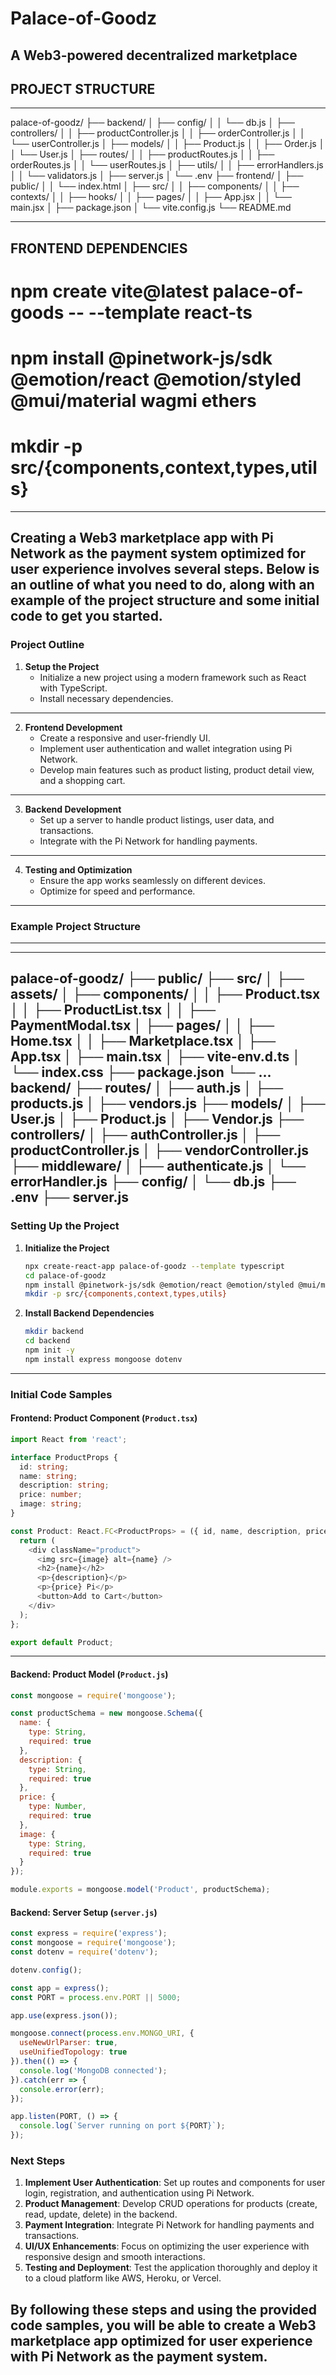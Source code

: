 # Palace-of-Goodz
A Web3-powered decentralized marketplace 
---
## PROJECT STRUCTURE ##

---

palace-of-goodz/
├── backend/
│   ├── config/
│   │   └── db.js
│   ├── controllers/
│   │   ├── productController.js
│   │   ├── orderController.js
│   │   └── userController.js
│   ├── models/
│   │   ├── Product.js
│   │   ├── Order.js
│   │   └── User.js
│   ├── routes/
│   │   ├── productRoutes.js
│   │   ├── orderRoutes.js
│   │   └── userRoutes.js
│   ├── utils/
│   │   ├── errorHandlers.js
│   │   └── validators.js
│   ├── server.js
│   └── .env
├── frontend/
│   ├── public/
│   │   └── index.html
│   ├── src/
│   │   ├── components/
│   │   ├── contexts/
│   │   ├── hooks/
│   │   ├── pages/
│   │   ├── App.jsx
│   │   └── main.jsx
│   ├── package.json
│   └── vite.config.js
└── README.md

---

## FRONTEND DEPENDENCIES ##

# npm create vite@latest palace-of-goods -- --template react-ts


# npm install @pinetwork-js/sdk @emotion/react @emotion/styled @mui/material wagmi ethers

# mkdir -p src/{components,context,types,utils}
---
Creating a Web3 marketplace app with Pi Network as the payment system optimized for user experience involves several steps. Below is an outline of what you need to do, along with an example of the project structure and some initial code to get you started.
---
### Project Outline
1. **Setup the Project**
   - Initialize a new project using a modern framework such as React with TypeScript.
   - Install necessary dependencies.
---
2. **Frontend Development**
   - Create a responsive and user-friendly UI.
   - Implement user authentication and wallet integration using Pi Network.
   - Develop main features such as product listing, product detail view, and a shopping cart.
---
3. **Backend Development**
   - Set up a server to handle product listings, user data, and transactions.
   - Integrate with the Pi Network for handling payments.
---
4. **Testing and Optimization**
   - Ensure the app works seamlessly on different devices.
   - Optimize for speed and performance.
---
### Example Project Structure
---
---
palace-of-goodz/
├── public/
├── src/
│   ├── assets/
│   ├── components/
│   │   ├── Product.tsx
│   │   ├── ProductList.tsx
│   │   ├── PaymentModal.tsx
│   ├── pages/
│   │   ├── Home.tsx
│   │   ├── Marketplace.tsx
│   ├── App.tsx
│   ├── main.tsx
│   ├── vite-env.d.ts
│   └── index.css
├── package.json
└── ...
backend/
├── routes/
│   ├── auth.js
│   ├── products.js
│   ├── vendors.js
├── models/
│   ├── User.js
│   ├── Product.js
│   ├── Vendor.js
├── controllers/
│   ├── authController.js
│   ├── productController.js
│   ├── vendorController.js
├── middleware/
│   ├── authenticate.js
│   └── errorHandler.js
├── config/
│   └── db.js
├── .env
├── server.js
---
### Setting Up the Project

1. **Initialize the Project**
   ```sh
   npx create-react-app palace-of-goodz --template typescript
   cd palace-of-goodz
   npm install @pinetwork-js/sdk @emotion/react @emotion/styled @mui/material wagmi ethers
   mkdir -p src/{components,context,types,utils}
   ```

2. **Install Backend Dependencies**
   ```sh
   mkdir backend
   cd backend
   npm init -y
   npm install express mongoose dotenv
---
### Initial Code Samples

#### Frontend: Product Component (`Product.tsx`)
```typescript name=src/components/Product.tsx
import React from 'react';

interface ProductProps {
  id: string;
  name: string;
  description: string;
  price: number;
  image: string;
}

const Product: React.FC<ProductProps> = ({ id, name, description, price, image }) => {
  return (
    <div className="product">
      <img src={image} alt={name} />
      <h2>{name}</h2>
      <p>{description}</p>
      <p>{price} Pi</p>
      <button>Add to Cart</button>
    </div>
  );
};

export default Product;
```
---
#### Backend: Product Model (`Product.js`)
```javascript name=backend/models/Product.js
const mongoose = require('mongoose');

const productSchema = new mongoose.Schema({
  name: {
    type: String,
    required: true
  },
  description: {
    type: String,
    required: true
  },
  price: {
    type: Number,
    required: true
  },
  image: {
    type: String,
    required: true
  }
});

module.exports = mongoose.model('Product', productSchema);
```

#### Backend: Server Setup (`server.js`)
```javascript name=backend/server.js
const express = require('express');
const mongoose = require('mongoose');
const dotenv = require('dotenv');

dotenv.config();

const app = express();
const PORT = process.env.PORT || 5000;

app.use(express.json());

mongoose.connect(process.env.MONGO_URI, {
  useNewUrlParser: true,
  useUnifiedTopology: true
}).then(() => {
  console.log('MongoDB connected');
}).catch(err => {
  console.error(err);
});

app.listen(PORT, () => {
  console.log(`Server running on port ${PORT}`);
});
```

### Next Steps
1. **Implement User Authentication**: Set up routes and components for user login, registration, and authentication using Pi Network.
2. **Product Management**: Develop CRUD operations for products (create, read, update, delete) in the backend.
3. **Payment Integration**: Integrate Pi Network for handling payments and transactions.
4. **UI/UX Enhancements**: Focus on optimizing the user experience with responsive design and smooth interactions.
5. **Testing and Deployment**: Test the application thoroughly and deploy it to a cloud platform like AWS, Heroku, or Vercel.

By following these steps and using the provided code samples, you will be able to create a Web3 marketplace app optimized for user experience with Pi Network as the payment system.
---
